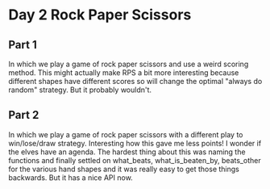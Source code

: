 # Day 2 Rock Paper Scissors

## Part 1

In which we play a game of rock paper scissors and use a weird scoring method. This might actually make RPS a bit more interesting because different shapes have different scores so will change the optimal "always do random" strategy. But it probably wouldn't.

## Part 2

In which we play a game of rock paper scissors with a different play to win/lose/draw strategy. Interesting how this gave me less points! I wonder if the elves have an agenda. The hardest thing about this was naming the functions and finally settled on what_beats, what_is_beaten_by, beats_other for the various hand shapes and it was really easy to get those things backwards. But it has a nice API now.
